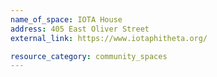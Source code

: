 ```yaml
---
name_of_space: IOTA House
address: 405 East Oliver Street
external_link: https://www.iotaphitheta.org/

resource_category: community_spaces
---
```

